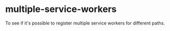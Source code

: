 # multiple-service-workers
To see if it's possible to register multiple service workers for different paths.
